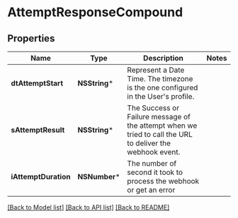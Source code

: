 # AttemptResponseCompound

## Properties
Name | Type | Description | Notes
------------ | ------------- | ------------- | -------------
**dtAttemptStart** | **NSString*** | Represent a Date Time. The timezone is the one configured in the User&#39;s profile. | 
**sAttemptResult** | **NSString*** | The Success or Failure message of the attempt when we tried to call the URL to deliver the webhook event. | 
**iAttemptDuration** | **NSNumber*** | The number of second it took to process the webhook or get an error | 

[[Back to Model list]](../README.md#documentation-for-models) [[Back to API list]](../README.md#documentation-for-api-endpoints) [[Back to README]](../README.md)


